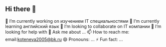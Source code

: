 ## Hi there 👋


🔭 I’m currently working on изучением IT специальностями
🌱 I’m currently learning английский язык
👯 I’m looking to collaborate on IT компании
🤔 I’m looking for help with 
💬 Ask me about ...
📫 How to reach me: email:koteneva2005@bk.ru
😄 Pronouns: ...
⚡ Fun fact: ...
